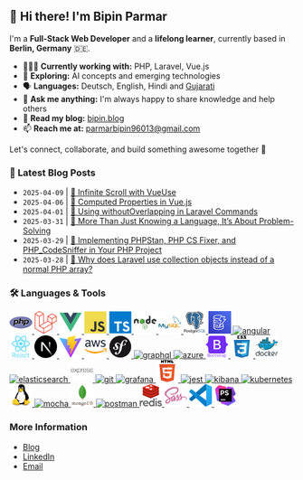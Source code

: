 ## 👋 Hi there! I'm Bipin Parmar

I'm a **Full-Stack Web Developer** and a **lifelong learner**, currently based in **Berlin, Germany** 🇩🇪.

- 👨🏻‍💻 **Currently working with:** PHP, Laravel, Vue.js  
- 🌱 **Exploring:** AI concepts and emerging technologies
- 🗣️ **Languages:** Deutsch, English, Hindi and [Gujarati](https://de.wikipedia.org/wiki/Gujarati)
- 💬 **Ask me anything:** I'm always happy to share knowledge and help others  
- 📝 **Read my blog:** [bipin.blog](https://bipin.blog/)  
- 📫 **Reach me at:** parmarbipin96013@gmail.com  

Let's connect, collaborate, and build something awesome together 🚀

### 📝 Latest Blog Posts 
- `2025-04-09` | [🔗 Infinite Scroll with VueUse](https://bipin.blog/post/infinite-scroll-with-vueuse)
- `2025-04-06` | [🔗 Computed Properties in Vue.js](https://bipin.blog/post/computed-properties-in-vuejs)
- `2025-04-01` | [🔗 Using withoutOverlapping in Laravel Commands](https://bipin.blog/post/using-withoutoverlapping-in-laravel-commands)
- `2025-03-31` | [🔗 More Than Just Knowing a Language, It’s About Problem-Solving](https://bipin.blog/post/more-than-just-knowing-a-language-its-about-problem-solving)
- `2025-03-29` | [🔗 Implementing PHPStan, PHP CS Fixer, and PHP_CodeSniffer in Your PHP Project](https://bipin.blog/post/implementing-phpstan-php-cs-fixer-and-php-codesniffer-in-your-php-project)
- `2025-03-28` | [🔗 Why does Laravel use collection objects instead of a normal PHP array?](https://bipin.blog/post/why-does-laravel-use-collection-objects-instead-of-a-normal-php-array)

### 🛠️ Languages & Tools
<p align="left">
<a href="https://www.php.net" target="_blank">
<img src="https://raw.githubusercontent.com/devicons/devicon/master/icons/php/php-original.svg" alt="php"
width="40" height="40" />
</a>

<a href="https://laravel.com" target="_blank">
<img src="https://raw.githubusercontent.com/devicons/devicon/master/icons/laravel/laravel-original.svg"
alt="laravel" width="40" height="40" />
</a>
<a href="https://vuejs.org" target="_blank">
<img src="https://raw.githubusercontent.com/devicons/devicon/master/icons/vuejs/vuejs-original.svg" alt="vuejs"
width="40" height="40" />
</a>

<a href="https://developer.mozilla.org/en-US/docs/Web/JavaScript" target="_blank">
<img src="https://raw.githubusercontent.com/devicons/devicon/master/icons/javascript/javascript-original.svg"
alt="javascript" width="40" height="40" />
</a>

<a href="https://www.typescriptlang.org/" target="_blank">
<img src="https://raw.githubusercontent.com/devicons/devicon/master/icons/typescript/typescript-original.svg"
alt="typescript" width="40" height="40" />
</a>


<a href="https://nodejs.org" target="_blank">
<img src="https://raw.githubusercontent.com/devicons/devicon/master/icons/nodejs/nodejs-original-wordmark.svg"
alt="nodejs" width="40" height="40" />
</a>


<a href="https://www.mysql.com/" target="_blank">
<img src="https://raw.githubusercontent.com/devicons/devicon/master/icons/mysql/mysql-original-wordmark.svg"
alt="mysql" width="40" height="40" />
</a>

<a href="https://www.postgresql.org" target="_blank">
<img src="https://raw.githubusercontent.com/devicons/devicon/master/icons/postgresql/postgresql-original-wordmark.svg"
alt="postgresql" width="40" height="40" />
</a>

<a href="https://aws.amazon.com/de/dynamodb/" target="_blank">
<img src="https://raw.githubusercontent.com/devicons/devicon/master/icons/dynamodb/dynamodb-original.svg"
alt="dynamodb" width="40" height="40" />
</a>

<a href="https://angular.io" target="_blank">
<img src="https://angular.io/assets/images/logos/angular/angular.svg" alt="angular" width="40" height="40" />
</a>

<a href="https://reactjs.org/" target="_blank">
<img src="https://raw.githubusercontent.com/devicons/devicon/master/icons/react/react-original-wordmark.svg"
alt="react" width="40" height="40" />
</a>

<a href="https://nextjs.org" target="_blank">
<img src="https://raw.githubusercontent.com/devicons/devicon/master/icons/nextjs/nextjs-original.svg"
alt="nextjs" width="40" height="40" />
</a>


<a href="https://vite.dev" target="_blank">
<img src="https://raw.githubusercontent.com/devicons/devicon/master/icons/vitejs/vitejs-original.svg"
alt="nextjs" width="40" height="40" />
</a>

<a href="https://aws.amazon.com" target="_blank">
<img src="https://raw.githubusercontent.com/devicons/devicon/master/icons/amazonwebservices/amazonwebservices-original-wordmark.svg"
alt="aws" width="40" height="40" />
</a>

<a href="https://symfony.com/" target="_blank">
<img src="https://raw.githubusercontent.com/devicons/devicon/master/icons/symfony/symfony-original.svg"
alt="symfony" width="40" height="40" />
</a>


<a href="https://graphql.org" target="_blank">
<img src="https://www.vectorlogo.zone/logos/graphql/graphql-icon.svg" alt="graphql" width="40" height="40" />
</a>

<a href="https://azure.microsoft.com/en-in/" target="_blank">
<img src="https://www.vectorlogo.zone/logos/microsoft_azure/microsoft_azure-icon.svg" alt="azure" width="40"
height="40" />
</a>

<a href="https://getbootstrap.com" target="_blank">
<img src="https://raw.githubusercontent.com/devicons/devicon/master/icons/bootstrap/bootstrap-plain-wordmark.svg"
alt="bootstrap" width="40" height="40" />
</a>

<a href="https://www.w3schools.com/css/" target="_blank">
<img src="https://raw.githubusercontent.com/devicons/devicon/master/icons/css3/css3-original-wordmark.svg"
alt="css3" width="40" height="40" />
</a>

<a href="https://www.docker.com/" target="_blank">
<img src="https://raw.githubusercontent.com/devicons/devicon/master/icons/docker/docker-original-wordmark.svg"
alt="docker" width="40" height="40" />
</a>
<a href="https://www.elastic.co" target="_blank">
<img src="https://www.vectorlogo.zone/logos/elastic/elastic-icon.svg" alt="elasticsearch" width="40"
height="40" />
</a>
<a href="https://expressjs.com" target="_blank">
<img src="https://raw.githubusercontent.com/devicons/devicon/master/icons/express/express-original-wordmark.svg"
alt="express" width="40" height="40" />
</a>

<a href="https://git-scm.com/" target="_blank">
<img src="https://www.vectorlogo.zone/logos/git-scm/git-scm-icon.svg" alt="git" width="40" height="40" />
</a>
<a href="https://grafana.com" target="_blank">
<img src="https://www.vectorlogo.zone/logos/grafana/grafana-icon.svg" alt="grafana" width="40" height="40" />
</a>
<a href="https://www.w3.org/html/" target="_blank">
<img src="https://raw.githubusercontent.com/devicons/devicon/master/icons/html5/html5-original-wordmark.svg"
alt="html5" width="40" height="40" />
</a>

<a href="https://jestjs.io" target="_blank">
<img src="https://www.vectorlogo.zone/logos/jestjsio/jestjsio-icon.svg" alt="jest" width="40" height="40" />
</a>

<a href="https://www.elastic.co/kibana" target="_blank">
<img src="https://www.vectorlogo.zone/logos/elasticco_kibana/elasticco_kibana-icon.svg" alt="kibana" width="40"
height="40" />
</a>
<a href="https://kubernetes.io" target="_blank">
<img src="https://www.vectorlogo.zone/logos/kubernetes/kubernetes-icon.svg" alt="kubernetes" width="40"
height="40" />
</a>
<a href="https://www.linux.org/" target="_blank">
<img src="https://raw.githubusercontent.com/devicons/devicon/master/icons/linux/linux-original.svg" alt="linux"
width="40" height="40" />
</a>
<a href="https://mochajs.org" target="_blank">
<img src="https://www.vectorlogo.zone/logos/mochajs/mochajs-icon.svg" alt="mocha" width="40" height="40" />
</a>
<a href="https://www.mongodb.com/" target="_blank">
<img src="https://raw.githubusercontent.com/devicons/devicon/master/icons/mongodb/mongodb-original-wordmark.svg"
alt="mongodb" width="40" height="40" />
</a>

<a href="https://postman.com" target="_blank">
<img src="https://www.vectorlogo.zone/logos/getpostman/getpostman-icon.svg" alt="postman" width="40"
height="40" />
</a>

<a href="https://redis.io" target="_blank">
<img src="https://raw.githubusercontent.com/devicons/devicon/master/icons/redis/redis-original-wordmark.svg"
alt="redis" width="40" height="40" />
</a>
<a href="https://sass-lang.com" target="_blank">
<img src="https://raw.githubusercontent.com/devicons/devicon/master/icons/sass/sass-original.svg" alt="sass"
width="40" height="40" />
</a>


<a href="https://code.visualstudio.com/" target="_blank">
<img src="https://raw.githubusercontent.com/devicons/devicon/master/icons/vscode/vscode-original.svg" alt="sass"
width="40" height="40" />
</a>


<a href="https://www.jetbrains.com/phpstorm/" target="_blank">
<img src="https://raw.githubusercontent.com/devicons/devicon/master/icons/phpstorm/phpstorm-original.svg"
alt="sass" width="40" height="40" />
</a>

</p>

### More Information
- [Blog](https://bipin.blog/)
- [LinkedIn](https://www.linkedin.com/in/bipin-parmar-ba2460134)
- [Email](mailto:parmarbipin96013@gmail.com)

<!---
bipin1611/bipin1611 is a ✨ special ✨ repository because its `README.md` (this file) appears on your GitHub profile.
You can click the Preview link to take a look at your changes.
--->
